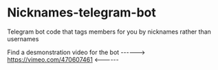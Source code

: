 # Nicknames-telegram-bot
Telegram bot code that tags members for you by nicknames rather than usernames

Find a desmonstration video for the bot ------> https://vimeo.com/470607461 <------
